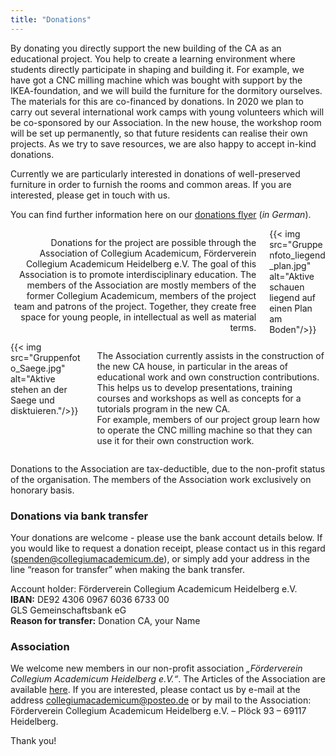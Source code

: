 ```yaml
---
title: "Donations"
---
```


By donating you directly support the new building of the CA as an educational project. You help to create a learning environment where students directly participate in shaping and building it. For example, we have got a CNC milling machine which was bought with support by the IKEA-foundation, and we will build the furniture for the dormitory ourselves. The materials for this are co-financed by donations. In 2020 we plan to carry out several international work camps with young volunteers which will be co-sponsored by our Association. In the new house, the workshop room will be set up permanently, so that future residents can realise their own projects. As we try to save resources, we are also happy to accept in-kind donations.

Currently we are particularly interested in donations of well-preserved furniture in order to furnish the rooms and common areas. If you are interested, please get in touch with us.

You can find further information here on our <a href="/docs/2019_spenden_flyer.pdf">donations flyer</a> (_in German_).

<div class="columns">
  <div class="column">
    <p style="text-align:right">
    Donations for the project are possible through the Association of Collegium Academicum, Förderverein Collegium Academicum Heidelberg e.V. The goal of this Association is to promote interdisciplinary education. The members of the Association are mostly members of the former Collegium Academicum, members of the project team and patrons of the project. Together, they create free space for young people, in intellectual as well as material terms.
    </p>
  </div>
  <div class="column">
    {{< img src="Gruppenfoto_liegend_plan.jpg" alt="Aktive schauen liegend auf einen Plan am Boden"/>}}
  </div>
</div>

<div class="columns">
  <div class="column">
  {{< img src="Gruppenfoto_Saege.jpg" alt="Aktive stehen an der Saege und disktuieren."/>}}
  </div>

  <div class="column">
    <p style="text-align:left">
    The Association currently assists in the construction of the new CA house, in particular in the areas of educational work and own construction contributions. This helps us to develop presentations, training courses and workshops as well as concepts for a tutorials program in the new CA.
    <br>
    For example, members of our project group learn how to operate the CNC milling machine so that they can use it for their own construction work.
    </p>
  </div>
</div>



Donations to the Association are tax-deductible, due to the non-profit status of the organisation. The members of the Association work exclusively on honorary basis.


### Donations via bank transfer
Your donations are welcome - please use the bank account details below. If you would like to request a donation receipt, please contact us in this regard (<a href="mailto:spenden@collegiumacademicum.de">spenden@collegiumacademicum.de</a>), or simply add your address in the line “reason for transfer” when making the bank transfer.


<div class="notification is-primary">
  Account holder: Förderverein Collegium Academicum Heidelberg e.V.<br>
  <b>IBAN:</b> DE92 4306 0967 6036 6733 00<br>
  GLS Gemeinschaftsbank eG<br>
  <b>Reason for transfer:</b> Donation CA, your Name
</div>


### Association
We welcome new members in our non-profit association
_„Förderverein Collegium Academicum Heidelberg e.V.“_. The Articles of the Association are available [here](/docs/satzung_foerderverein.pdf). If you are interested, please contact us by e-mail at the address
[collegiumacademicum@posteo.de](mailto:collegiumacademicum@posteo.de) or by mail to the Association: Förderverein Collegium Academicum Heidelberg e.V. – Plöck 93 –
69117 Heidelberg.

Thank you!
